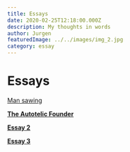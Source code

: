 ```yaml
---
title: Essays
date: 2020-02-25T12:18:00.000Z
description: My thoughts in words
author: Jurgen
featuredImage: ../../images/img_2.jpg
category: essay
---
```


# Essays

[Man sawing](../../images/img_1.jpg)

[**The Autotelic Founder**](/essay1) 

[**Essay 2**](/essay2)  

[**Essay 3**](/essay3)  
